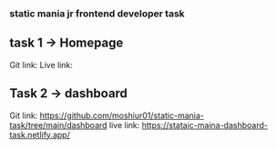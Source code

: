 ### static mania jr frontend developer task

## task 1 -> Homepage

Git link:
Live link:

## Task 2 -> dashboard

Git link: https://github.com/moshiur01/static-mania-task/tree/main/dashboard
live link: https://stataic-maina-dashboard-task.netlify.app/
